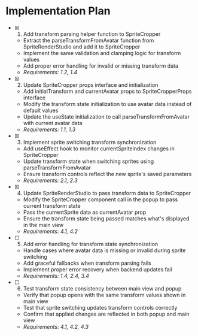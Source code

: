# Implementation Plan

- [x] 1. Add transform parsing helper function to SpriteCropper





  - Extract the parseTransformFromAvatar function from SpriteRenderStudio and add it to SpriteCropper
  - Implement the same validation and clamping logic for transform values
  - Add proper error handling for invalid or missing transform data
  - _Requirements: 1.2, 1.4_

- [x] 2. Update SpriteCropper props interface and initialization





  - Add initialTransform and currentAvatar props to SpriteCropperProps interface
  - Modify the transform state initialization to use avatar data instead of default values
  - Update the useState initialization to call parseTransformFromAvatar with current avatar data
  - _Requirements: 1.1, 1.3_

- [x] 3. Implement sprite switching transform synchronization





  - Add useEffect hook to monitor currentSpriteIndex changes in SpriteCropper
  - Update transform state when switching sprites using parseTransformFromAvatar
  - Ensure transform controls reflect the new sprite's saved parameters
  - _Requirements: 2.1, 2.3_

- [x] 4. Update SpriteRenderStudio to pass transform data to SpriteCropper





  - Modify the SpriteCropper component call in the popup to pass current transform state
  - Pass the currentSprite data as currentAvatar prop
  - Ensure the transform state being passed matches what's displayed in the main view
  - _Requirements: 4.1, 4.2_

- [ ] 5. Add error handling for transform state synchronization
  - Handle cases where avatar data is missing or invalid during sprite switching
  - Add graceful fallbacks when transform parsing fails
  - Implement proper error recovery when backend updates fail
  - _Requirements: 1.4, 2.4, 3.4_

- [ ] 6. Test transform state consistency between main view and popup
  - Verify that popup opens with the same transform values shown in main view
  - Test that sprite switching updates transform controls correctly
  - Confirm that applied changes are reflected in both popup and main view
  - _Requirements: 4.1, 4.2, 4.3_